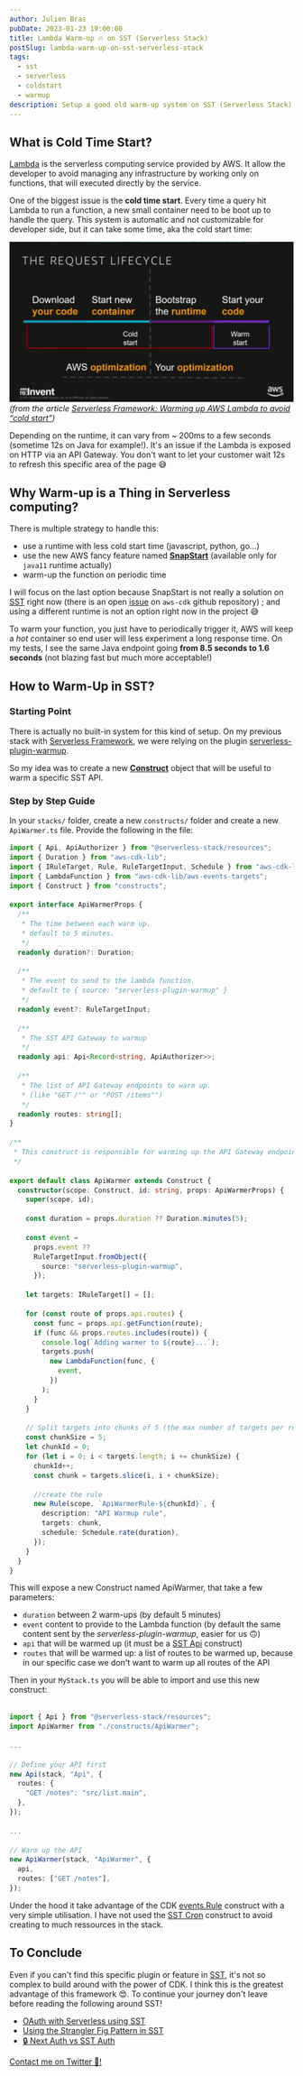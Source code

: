 ```yaml
---
author: Julien Bras
pubDate: 2023-01-23 19:00:00
title: Lambda Warm-up 🔥 on SST (Serverless Stack)
postSlug: lambda-warm-up-on-sst-serverless-stack
tags:
  - sst
  - serverless
  - coldstart
  - warmup
description: Setup a good old warm-up system on SST (Serverless Stack) to avoid cold start on Lambda
---
```


## What is Cold Time Start?

[Lambda](https://aws.amazon.com/lambda/) is the serverless computing service provided by AWS. It allow the developer to avoid managing any infrastructure by working only on functions, that will executed directly by the service.

One of the biggest issue is the **cold time start**. Every time a query hit Lambda to run a function, a new small container need to be boot up to handle the query. This system is automatic and not customizable for developer side, but it can take some time, aka the cold start time:

![](./warmup.png)
_(from the article [Serverless Framework: Warming up AWS Lambda to avoid “cold start”](https://itnext.io/serverless-framework-warming-up-aws-lambda-to-avoid-cold-start-2be579475531))_

Depending on the runtime, it can vary from ~ 200ms to a few seconds (sometime 12s on Java for example!). It's an issue if the Lambda is exposed on HTTP via an API Gateway. You don't want to let your customer wait 12s to refresh this specific area of the page 😅

## Why Warm-up is a Thing in Serverless computing?

There is multiple strategy to handle this:

- use a runtime with less cold start time (javascript, python, go...)
- use the new AWS fancy feature named [**SnapStart**](https://docs.aws.amazon.com/lambda/latest/dg/snapstart.html) (available only for `java11` runtime actually)
- warm-up the function on periodic time

I will focus on the last option because SnapStart is not really a solution on [SST](https://sst.dev/) right now (there is an open [issue](https://github.com/aws/aws-cdk/issues/23153) on `aws-cdk` github repository) ; and using a different runtime is not an option right now in the project 😅

To warm your function, you just have to periodically trigger it, AWS will keep a _hot_ container so end user will less experiment a long response time. On my tests, I see the same Java endpoint going **from 8.5 seconds to 1.6 seconds** (not blazing fast but much more acceptable!)

## How to Warm-Up in SST?

### Starting Point

There is actually no built-in system for this kind of setup. On my previous stack with [Serverless Framework](https://www.serverless.com/), we were relying on the plugin [serverless-plugin-warmup](https://www.serverless.com/plugins/serverless-plugin-warmup).

So my idea was to create a new [**Construct**](https://docs.aws.amazon.com/cdk/v2/guide/constructs.html) object that will be useful to warm a specific SST API.

### Step by Step Guide

In your `stacks/` folder, create a new `constructs/` folder and create a new `ApiWarmer.ts` file. Provide the following in the file:

```ts
import { Api, ApiAuthorizer } from "@serverless-stack/resources";
import { Duration } from "aws-cdk-lib";
import { IRuleTarget, Rule, RuleTargetInput, Schedule } from "aws-cdk-lib/aws-events";
import { LambdaFunction } from "aws-cdk-lib/aws-events-targets";
import { Construct } from "constructs";

export interface ApiWarmerProps {
  /**
   * The time between each warm up.
   * default to 5 minutes.
   */
  readonly duration?: Duration;

  /**
   * The event to send to the lambda function.
   * default to { source: "serverless-plugin-warmup" }
   */
  readonly event?: RuleTargetInput;

  /**
   * The SST API Gateway to warmup
   */
  readonly api: Api<Record<string, ApiAuthorizer>>;

  /**
   * The list of API Gateway endpoints to warm up.
   * (like "GET /"" or "POST /items"")
   */
  readonly routes: string[];
}

/**
 * This construct is responsible for warming up the API Gateway endpoints.
 */

export default class ApiWarmer extends Construct {
  constructor(scope: Construct, id: string, props: ApiWarmerProps) {
    super(scope, id);

    const duration = props.duration ?? Duration.minutes(5);

    const event =
      props.event ??
      RuleTargetInput.fromObject({
        source: "serverless-plugin-warmup",
      });

    let targets: IRuleTarget[] = [];

    for (const route of props.api.routes) {
      const func = props.api.getFunction(route);
      if (func && props.routes.includes(route)) {
        console.log(`Adding warmer to ${route}...`);
        targets.push(
          new LambdaFunction(func, {
            event,
          })
        );
      }
    }

    // Split targets into chunks of 5 (the max number of targets per rule)
    const chunkSize = 5;
    let chunkId = 0;
    for (let i = 0; i < targets.length; i += chunkSize) {
      chunkId++;
      const chunk = targets.slice(i, i + chunkSize);

      //create the rule
      new Rule(scope, `ApiWarmerRule-${chunkId}`, {
        description: "API Warmup rule",
        targets: chunk,
        schedule: Schedule.rate(duration),
      });
    }
  }
}
```

This will expose a new Construct named ApiWarmer, that take a few parameters:

- `duration` between 2 warm-ups (by default 5 minutes)
- `event` content to provide to the Lambda function (by default the same content sent by the _serverless-plugin-warmup_, easier for us 🙃)
- `api` that will be warmed up (it must be a [SST Api](https://docs.sst.dev/constructs/Api) construct)
- `routes` that will be warmed up: a list of routes to be warmed up, because in our specific case we don't want to warm up all routes of the API

Then in your `MyStack.ts` you will be able to import and use this new construct:

```ts

import { Api } from "@serverless-stack/resources";
import ApiWarmer from "./constructs/ApiWarmer";

...

// Define your API first
new Api(stack, "Api", {
  routes: {
    "GET /notes": "src/list.main",
  },
});

...

// Warm up the API
new ApiWarmer(stack, "ApiWarmer", {
  api,
  routes: ["GET /notes"],
});
```

Under the hood it take advantage of the CDK [events.Rule](https://docs.aws.amazon.com/cdk/api/v2/docs/aws-cdk-lib.aws_events.Rule.html) construct with a very simple utilisation. I have not used the [SST Cron](https://docs.sst.dev/constructs/Cron) construct to avoid creating to much ressources in the stack.

## To Conclude

Even if you can't find this specific plugin or feature in [SST](https://sst.dev/), it's not so complex to build around with the power of CDK. I think this is the greatest advantage of this framework 😍. To continue your journey don't leave before reading the following around SST!

- [OAuth with Serverless using SST](/oauth-with-serverless-using-sst)
- [Using the Strangler Fig Pattern in SST](/using-the-strangler-fig-pattern-in-sst)
- [🔒 Next Auth vs SST Auth](/next-auth-vs-sst-auth)

[Contact me on Twitter 🐣!](https://twitter.com/_julbrs)
